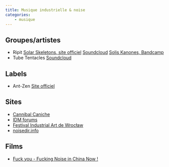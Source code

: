 ```yaml
---
title: Musique industrielle & noise
categories:
	- musique
---
```


## Groupes/artistes

- Ripit
  [Solar Skeletons, site officiel](http://www.solarskeletons.com/)
  [Soundcloud](https://soundcloud.com/ripit)
  [Solis Kanones, Bandcamp](http://soliskanones.bandcamp.com/)
- Tube Tentacles
  [Soundcloud](https://soundcloud.com/kike-kaos)

## Labels

- Ant-Zen
  [Site officiel](http://www.ant-zen.com/)

## Sites

- [Cannibal Caniche](http://www.cannibalcaniche.com/)
- [IDM forums](http://www.idmforums.com/)
- [Festival Industrial Art de Wrocław](http://industrialart.eu/)
- [noisedir.info](http://noise.alphamanbeast.com/)

## Films

- [Fuck you - Fucking Noise in China Now !](http://www.subrosa.net/en/catalogue/dvd/fuck-you.html)